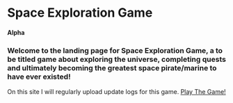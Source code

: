 # Space Exploration Game
#### Alpha

### Welcome to the landing page for Space Exploration Game, a to be titled game about exploring the universe, completing quests and ultimately becoming the greatest space pirate/marine to have ever existed!

On this site I will regularly upload update logs for this game.
[Play The Game!](https://vanastendev.github.io/Space-Game/version-0.0.1/)
